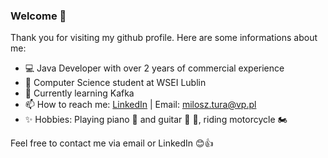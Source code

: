 ### Welcome :wave:

Thank you for visiting my github profile. Here are some informations about me:

- :computer: Java Developer with over 2 years of commercial experience
- 🔭 Computer Science student at WSEI Lublin
- 📕 Currently learning Kafka
- 📫 How to reach me: [LinkedIn](https://www.linkedin.com/in/miłosz-tura) | Email: milosz.tura@vp.pl
- ✨ Hobbies: Playing piano 🎹 and guitar 🎸 :musical_note:, riding motorcycle 🏍️

Feel free to contact me via email or LinkedIn :blush::+1:
